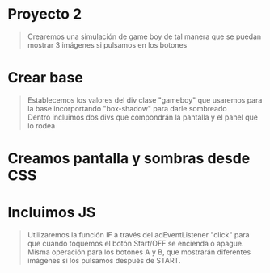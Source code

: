 # Proyecto 2
> Crearemos una simulación de game boy de tal manera que se puedan mostrar 3 imágenes si pulsamos en los botones
# Crear base
> Establecemos los valores del div clase "gameboy" que usaremos para la base incorportando  "box-shadow" para darle sombreado <br>
> Dentro incluimos dos divs que compondrán la pantalla y el panel que lo rodea <br>
# Creamos pantalla y sombras desde CSS
# Incluimos JS 
> Utilizaremos la función IF a través del adEventListener "click" para que cuando toquemos el botón Start/OFF se encienda o apague. 
> Misma operación para los botones A y B, que mostrarán diferentes imágenes si los pulsamos después de START. 
